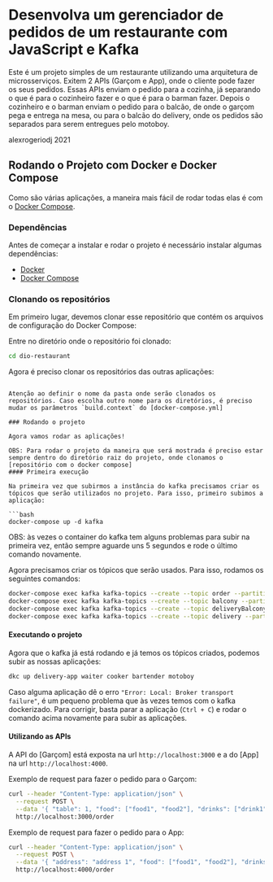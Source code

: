 # Desenvolva um gerenciador de pedidos de um restaurante com JavaScript e Kafka


Este é um projeto simples de um restaurante utilizando uma arquitetura de microsserviços. Exitem 2 APIs (Garçom e App), onde o cliente pode fazer os seus pedidos. Essas APIs enviam o pedido para a cozinha, já separando o que é para o cozinheiro fazer e o que é para o barman fazer. Depois o cozinheiro e o barman enviam o pedido para o balcão, de onde o garçom pega e entrega na mesa, ou para o balcão do delivery, onde os pedidos são separados para serem entregues pelo motoboy.

alexrogeriodj 2021

## Rodando o Projeto com Docker e Docker Compose

Como são várias aplicações, a maneira mais fácil de rodar todas elas é com o [Docker Compose](https://docs.docker.com/compose/).

### Dependências

Antes de começar a instalar e rodar o projeto é necessário instalar algumas dependências:

- [Docker](https://www.docker.com/)
- [Docker Compose](https://docs.docker.com/compose/)

### Clonando os repositórios

Em primeiro lugar, devemos clonar esse repositório que contém os arquivos de configuração do Docker Compose:



Entre no diretório onde o repositório foi clonado:

```bash
cd dio-restaurant
```

Agora é preciso clonar os repositórios das outras aplicações:


```

Atenção ao definir o nome da pasta onde serão clonados os repositórios. Caso escolha outro nome para os diretórios, é preciso mudar os parâmetros `build.context` do [docker-compose.yml]

### Rodando o projeto

Agora vamos rodar as aplicações!

OBS: Para rodar o projeto da maneira que será mostrada é preciso estar sempre dentro do diretório raiz do projeto, onde clonamos o [repositório com o docker compose]
#### Primeira execução

Na primeira vez que subirmos a instância do kafka precisamos criar os tópicos que serão utilizados no projeto. Para isso, primeiro subimos a aplicação:

```bash
docker-compose up -d kafka
```

OBS: às vezes o container do kafka tem alguns problemas para subir na primeira vez, então sempre aguarde uns 5 segundos e rode o último comando novamente.

Agora precisamos criar os tópicos que serão usados. Para isso, rodamos os seguintes comandos:

```bash
docker-compose exec kafka kafka-topics --create --topic order --partitions 4 --replication-factor 1 --if-not-exists --zookeeper zookeeper:2181
docker-compose exec kafka kafka-topics --create --topic balcony --partitions 4 --replication-factor 1 --if-not-exists --zookeeper zookeeper:2181
docker-compose exec kafka kafka-topics --create --topic deliveryBalcony --partitions 4 --replication-factor 1 --if-not-exists --zookeeper zookeeper:2181
docker-compose exec kafka kafka-topics --create --topic delivery --partitions 4 --replication-factor 1 --if-not-exists --zookeeper zookeeper:2181
```

#### Executando o projeto

Agora que o kafka já está rodando e já temos os tópicos criados, podemos subir as nossas aplicações:

```bash
dkc up delivery-app waiter cooker bartender motoboy
```

Caso alguma aplicação dê o erro `"Error: Local: Broker transport failure"`, é um pequeno problema que às vezes temos com o kafka dockerizado. Para corrigir, basta parar a aplicação (`Ctrl + C`) e rodar o comando acima novamente para subir as aplicações.

#### Utilizando as APIs

A API do [Garçom] está exposta na url `http://localhost:3000` e a do [App] na url `http://localhost:4000`.

Exemplo de request para fazer o pedido para o Garçom:

```bash
curl --header "Content-Type: application/json" \
  --request POST \
  --data '{ "table": 1, "food": ["food1", "food2"], "drinks": ["drink1", "drink2"] }' \
  http://localhost:3000/order
```

Exemplo de request para fazer o pedido para o App:

```bash
curl --header "Content-Type: application/json" \
  --request POST \
  --data '{ "address": "address 1", "food": ["food1", "food2"], "drinks": ["drink1", "drink2"] }' \
  http://localhost:4000/order
```
